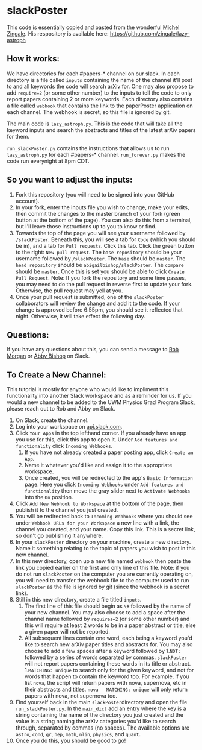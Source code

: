 # slackPoster

This code is essentially copied and pasted from the wonderful 
  [Michel Zingale](https://github.com/zingale). 
His respository is available here: https://github.com/zingale/lazy-astroph


## How it works:

We have directories for each \#papers-\* channel on our slack. 
In each directory is a file called `inputs` containing the name of the 
channel it'll post to and all keywords the code will search arXiv for. 
One may also propose to add `require=2` (or some other number) to the inputs 
to tell the code to only report papers containing 2 or more keywords. 
Each directory also contains a file called `webhook` that contains the link 
to the paperPoster application on each channel. 
The webhook is secret, so this file is ignored by git. 

The main code is `lazy_astroph.py`. 
This is the code that will take all the keyword inputs and search the 
abstracts and titles of the latest arXiv papers for them.

`run_slackPoster.py` contains the instructions that allows us 
to run `lazy_astroph.py` for each \#papers-\* channel. 
`run_forever.py` makes the code run everynight at 8pm CDT. 


## So you want to adjust the inputs:

1. Fork this repository (you will need to be signed into your GitHub account).
2. In your fork, enter the inputs file you wish to change, make your edits, then
   commit the changes to the master branch of your fork 
   (green button at the bottom of the page). 
   You can also do this from a terminal, but I'll leave those instructions up
   to you to know or find.
3. Towards the top of the page you will see your username followed by 
   `/slackPoster`. Beneath this, you will see a tab for `Code` (which you 
   should be in), and a tab for `Pull requests`. Click this tab. 
   Click the green button to the right: `New pull request`. 
   The `base repository` should be your username followed by `/slackPoster`.
   The `base` should be `master`. 
   The `head repository` should be `abigailbishop/slackPoster`.
   The `compare` should be `master`.
   Once this is set you should be able to click `Create Pull Request`. 
   Note: If you fork the repository and some time passes, you may need to do 
   the pull request in reverse first to update your fork. 
   Otherwise, the pull request may yell at you. 
4. Once your pull request is submitted, one of the `slackPoster` collaborators
   will review the change and add it to the code. 
   If your change is approved before 6:55pm, 
   you should see it reflected that night. 
   Otherwise, it will take effect the following day. 

## Questions:

If you have any questions about this, you can send a message to 
[Rob Morgan](https://github.com/rmorgan10) or 
[Abby Bishop](https://github.com/abigailbishop) on Slack. 



## To Create a New Channel:

This tutorial is mostly for anyone who would like to impliment this 
  functionality into another Slack workspace and as a reminder for us. 
If you would a new channel to be added to the UWM Physics Grad Program Slack,
  please reach out to Rob and Abby on Slack. 

1. On Slack, create the channel. 
1. Log into your workspace on [api.slack.com](https://api.slack.com).
1. Click `Your Apps` in the top lefthand corner. 
   If you already have an app you use for this, click this app to open it. 
   Under `Add features and functionality` click `Incoming Webhooks`.
    1. If you have not already created a paper posting app, click 
      `Create an App`. 
    1. Name it whatever you'd like and assign it to the appropriate workspace.
    1. Once created, you will be redirected to the app's `Basic Information` page.
      Here you click `Incoming Webhooks` under `Add features and functionality`
      then move the gray slider next to `Activate Webhooks` 
      into the `On` position.   
1. Click `Add New Webhook to Workspace` at the bottom of the page, 
   then publish it to the channel you just created.
1. You will be redirected back to `Incoming Webhooks` where you should see
   under `Webhook URLs for your Workspace` a new line with 
   a link, the channel you created, and your name. 
   Copy this link. 
   This is a secret link, so don't go publishing it anywhere. 
1. In your `slackPoster` directory on your machine, create a new directory. 
   Name it something relating to the topic of papers you wish to post 
   in this new channel. 
1. In this new directory, open up a new file named `webhook` then 
   paste the link you copied earlier on the first and only line of this file. 
   Note: if you do not run `slackPoster` on the computer you are 
   currently operating on, you will need to transfer the webhook file to 
   the computer used to run `slackPoster` as the file is ignored by git 
   (since the webhook is a secret link).
1. Still in this new directory, create a file titled `inputs`.
    1. The first line of this file should begin as `\#` followed by 
      the name of your new channel. 
      You may also choose to add a space after the channel name followed by
      `requires=2` (or some other number) and this will require at least
      2 words to be in a paper abstract or title, 
      else a given paper will not be reported. 
    1. All subsequent lines contain one word, each being a keyword you'd like
      to search new arXiv paper titles and abstracts for. 
      You may also choose to add a few spaces after a keyword followed by 
        1.`NOT: ` followed by a series of words separated by commas. 
          `slackPoster` will not report papers containing these words in its
          title or abstract. 
        1.`MATCHING: unique` to search only for the given keyword, 
          and not for words that happen to contain the keyword too. 
          For example, if you list `nova`, the script will return papers with 
          nova, supernova, etc in their abstracts and titles. 
          `nova   MATCHING: unique` will only return papers with nova, 
          not supernova too. 
1. Find yourself back in the main `slackPoster`directory and open 
   the file `run_slackPoster.py`. 
   In the `main_dict` add an entry where 
   the key is a string containing the name of the directory you just created
   and the value is a string naming the arXiv categories
   you'd like to search through, separated by commas (no spaces).
   The available options are 
   `astro`, `cond`, `gr`, `hep`, `math`, `nlin`, `physics`, and `quant`.
1. Once you do this, you should be good to go!
